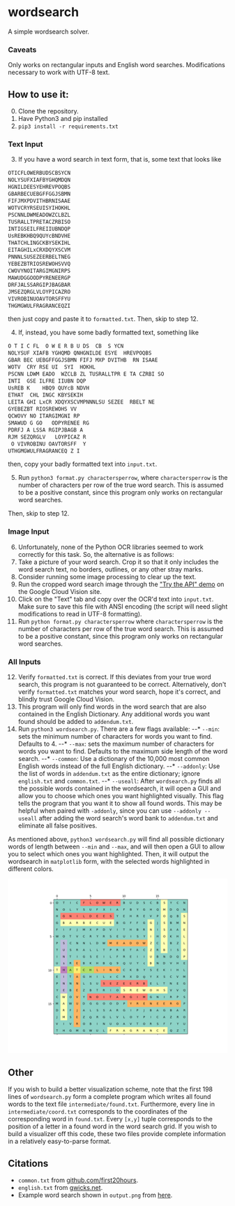 # wordsearch
A simple wordsearch solver.

### Caveats
Only works on rectangular inputs and English word searches. Modifications necessary to work with UTF-8 text.

## How to use it:
0. Clone the repository.
1. Have Python3 and pip installed
2. `pip3 install -r requirements.txt`

### Text Input
3. If you have a word search in text form, that is, some text that looks like

```
OTICFLOWERBUDSCBSYCN
NOLYSUFXIAFBYGHQMDQN
HGNILDEESYEHREVPOQBS
GBARBECUEBGFFGGJSBMN
FIFJMXPDVITHBRNISAAE
WOTVCRYRSEUISYIHOKHL
PSCNNLDWMEADOWZCLBZL
TUSRALLTPRETACZRBISO
INTIGSEILFREIIUBNDQP
UsREBKHBQ9QUYcBNDVHE
THATCHLINGCKBYSEKIHL
EITAGHILxCRXDQYXSCVM
PNNNLSUSEZEERBELTNEG
YEBEZBTRIOSREWOHSVVQ
CWOVYNOITARGIMGNIRPS
MAWUDGGOODPYRENEERGP
DRFJALSSARGIPJBAGBAR
JMSEZQRGLVLOYPICAZRO
VIVROBINUOAVTORSFFYU
THGMGWULFRAGRANCEQZI
```

then just copy and paste it to `formatted.txt`. Then, skip to step 12.

4. If, instead, you have some badly formatted text, something like
```
O T I C FL  O W E R B U DS  CB  S YCN
NOLYSUF XIAFB YGHQMD QNHGNILDE ESYE  HREVPOQBS
GBAR BEC UEBGFFGGJSBMN FIFJ MXP DVITHB  RN ISAAE
WOTV  CRY RSE UI  SYI  HOKHL
PSCNN LDWM EADO  WZCLB ZL TUSRALLTPR E TA CZRBI SO
INTI  GSE ILFRE IIUBN DQP
UsREB K    HBQ9 QUYcB NDVH
ETHAT  CHL INGC KBYSEKIH
LEITA GHI LxCR XDQYXSCVMPNNNLSU SEZEE  RBELT NE
GYEBEZBT RIOSREWOHS VV
QCWOVY NO ITARGIMGNI RP
SMAWUD G GO   ODPYRENEE RG
PDRFJ A LSSA RGIPJBAGB A
RJM SEZQRGLV   LOYPICAZ R
 O VIVROBINU OAVTORSFF  Y
UTHGMGWULFRAGRANCEQ Z I
```
then, copy your badly formatted text into `input.txt`.

5. Run `python3 format.py charactersperrow`, where `charactersperrow` is the number of characters per row of the true word search. This is assumed to be a positive constant, since this program only works on rectangular word searches.

Then, skip to step 12.

### Image Input
6. Unfortunately, none of the Python OCR libraries seemed to work correctly for this task. So, the alternative is as follows:
7. Take a picture of your word search. Crop it so that it only includes the word search text, no borders, outlines, or any other stray marks.
8. Consider running some image processing to clear up the text.
9. Run the cropped word search image through the ["Try the API" demo](https://cloud.google.com/vision/) on the Google Cloud Vision site.
10. Click on the "Text" tab and copy over the OCR'd text into `input.txt`. Make sure to save this file with ANSI encoding (the script will need slight modifications to read in UTF-8 formatting).
11. Run `python format.py charactersperrow` where `charactersperrow` is the number of characters per row of the true word search. This is assumed to be a positive constant, since this program only works on rectangular word searches.

### All Inputs
12. Verify `formatted.txt` is correct. If this deviates from your true word search, this program is not guaranteed to be correct. Alternatively, don't verify `formatted.txt` matches your word search, hope it's correct, and blindly trust Google Cloud Vision.
13. This program will only find words in the word search that are also contained in the English Dictionary. Any additional words you want found should be added to `addendum.txt`.
14. Run `python3 wordsearch.py`. There are a few flags available:
--* `--min`: sets the minimum number of characters for words you want to find. Defaults to 4. 
--* `--max`: sets the maximum number of characters for words you want to find. Defaults to the maximum side length of the word search.
--* `--common`: Use a dictionary of the 10,000 most common English words instead of the full English dictionary.
--* `--addonly`: Use the list of words in `addendum.txt` as the entire dictionary; ignore `english.txt` and `common.txt`.
--* `--useall`: After `wordsearch.py` finds all the possible words contained in the wordsearch, it will open a GUI and allow you to choose which ones you want highlighted visually. This flag tells the program that you want it to show all found words. This may be helpful when paired with `-addonly`, since you can use `--addonly --useall` after adding the word search's word bank to `addendum.txt` and eliminate all false positives.

As mentioned above, `python3 wordsearch.py` will find all possible dictionary words of length between `--min` and `--max`, and will then open a GUI to allow you to select which ones you want highlighted. Then, it will output the wordsearch in `matplotlib` form, with the selected words highlighted in different colors.

![Example Output](output.png)

## Other
If you wish to build a better visualization scheme, note that the first 198 lines of `wordsearch.py` form a complete program which writes all found words to the text file `intermediate/found.txt`. Furthermore, every line in `intermediate/coord.txt` corresponds to the coordinates of the corresponding word in `found.txt`. Every `[x,y]` tuple corresponds to the position of a letter in a found word in the word search grid. If you wish to build a visualizer off this code, these two files provide complete information in a relatively easy-to-parse format.

## Citations
- `common.txt` from [github.com/first20hours](https://github.com/first20hours/google-10000-english).
- `english.txt` from [gwicks.net](http://www.gwicks.net/dictionaries.htm).
- Example word search shown in `output.png` from [here](https://www.wianc.org/nature-puzzles/2019/2/13/think-spring-word-search).
